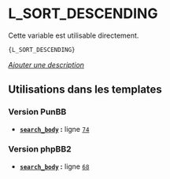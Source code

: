 # L_SORT_DESCENDING


Cette variable est utilisable directement.

```html
{L_SORT_DESCENDING}
```

[*Ajouter une description*](https://fa-tvars.appspot.com/var/L_SORT_DESCENDING)

## Utilisations dans les templates

### Version PunBB
* __[`search_body`](../tpl/var/punbb/search_body.md#readme) :__ ligne [`74`](../tpl/src/punbb/search_body.tpl#L74)

### Version phpBB2
* __[`search_body`](../tpl/var/subsilver/search_body.md#readme) :__ ligne [`68`](../tpl/src/subsilver/search_body.tpl#L68)
